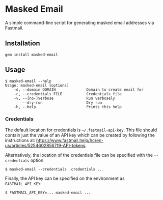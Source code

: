 # Masked Email

A simple command-line script for generating masked email addresses via Fastmail.

## Installation

```
gem install masked-email
```

## Usage
```
$ masked-email --help
Usage: masked-email [options]
    -d, --domain DOMAIN              Domain to create email for
    -c, --credentials FILE           Credentials file
    -v, --[no-]verbose               Run verbosely
        --dry-run                    Dry run
    -h, --help                       Prints this help
```

### Credentials

The default location for credentials is `~/.fastmail-api-key`. This file
should contain just the value of an API key which can be created by following
the instructions at: https://www.fastmail.help/hc/en-us/articles/5254602856719-API-tokens.

Alternatively, the location of the credentials file can be specified with the
`--credentials` option:
```
$ masked-email --credentials .credentials ...
```

Finally, the API key can be specified on the environment as `FASTMAIL_API_KEY`:
```
$ FASTMAIL_API_KEY=... masked-email ...
```
